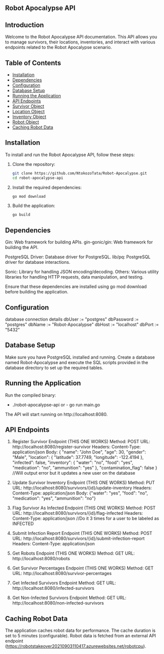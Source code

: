 ## Robot Apocalypse API

## Introduction
Welcome to the Robot Apocalypse API documentation. This API allows you to manage survivors, their locations, inventories, and interact with various endpoints related to the Robot Apocalypse scenario.

## Table of Contents

- [Installation](#installation)
- [Dependencies](#dependencies)
- [Configuration](#configuration)
- [Database Setup](#database-setup)
- [Running the Application](#running-the-application)
- [API Endpoints](#api-endpoints)
- [Survivor Object](#survivor-object)
- [Location Object](#location-object)
- [Inventory Object](#inventory-object)
- [Robot Object](#robot-object)
- [Caching Robot Data](#caching-robot-data)

## Installation

To install and run the Robot Apocalypse API, follow these steps:

1. Clone the repository:

   ```bash
   git clone https://github.com/NtokozoTata/Robot-Apocalypse.git
   cd robot-apocalypse-api

2. Install the required dependencies:

    ```bash
    go mod download

3. Build the application:

    ```bash
    go build

## Dependencies
Gin: Web framework for building APIs.
gin-gonic/gin: Web framework for building the API.


PostgreSQL Driver: Database driver for PostgreSQL.
lib/pq: PostgreSQL driver for database interactions.

Sonic: Library for handling JSON encoding/decoding.
Others: Various utility libraries for handling HTTP requests, data manipulation, and testing.

Ensure that these dependencies are installed using go mod download before building the application.

## Configuration
database connection details
    dbUser := "postgres"
	dbPassword := "postgres"
	dbName := "Robot-Apocalypse"
	dbHost := "localhost"
	dbPort := "5432"

## Database Setup
Make sure you have PostgreSQL installed and running. Create a database named Robot-Apocalypse and execute the SQL scripts provided in the database directory to set up the required tables.

## Running the Application
Run the compiled binary: 
  -  ./robot-apocalypse-api
 or -  go run main.go

The API will start running on http://localhost:8080.

## API Endpoints

1.	Register Survivor Endpoint (THIS ONE WORKS)
        Method: POST
        URL: http://localhost:8080/register-survivor
        Headers: Content-Type: application/json
        Body: { "name": "John Doe", "age": 30, "gender": "Male", "location": { "latitude": 37.7749, "longitude": -122.4194 }, "infected": false, "inventory": { "water": "no", "food": "yes", "medication": "no", "ammunition": "yes" }, "contamination_flag": false }
//Will output error but it updates a new user on the database

2.	Update Survivor Inventory Endpoint (THIS ONE WORKS)
        Method: PUT
        URL: http://localhost:8080/survivors/{id}/update-inventory
        Headers: Content-Type: application/json
        Body: 
        {"water": "yes", "food": "no", "medication": "yes", "ammunition": "no"}

3.	Flag Survivor As Infected Endpoint (THIS ONE WORKS)
        Method: POST
        URL: http://localhost:8080/survivors/{id}/flag-infected
        Headers: Content-Type: application/json
//Do it 3 times for a user to be labeled as INFECTED

4.	Submit Infection Report Endpoint (THIS ONE WORKS)
        Method: POST
        URL: http://localhost:8080/survivors/{id}/submit-infection-report
        Headers: Content-Type: application/json

5.	Get Robots Endpoint (THIS ONE WORKS)
        Method: GET
        URL: http://localhost:8080/robots

6.	Get Survivor Percentages Endpoint (THIS ONE WORKS)
        Method: GET
        URL: http://localhost:8080/survivor-percentages

7.	Get Infected Survivors Endpoint
        Method: GET
        URL: http://localhost:8080/infected-survivors
8.	Get Non-Infected Survivors Endpoint
        Method: GET
        URL: http://localhost:8080/non-infected-survivors

## Caching Robot Data
The application caches robot data for performance. The cache duration is set to 5 minutes (configurable). Robot data is fetched from an external API endpoint (https://robotstakeover20210903110417.azurewebsites.net/robotcpu).


